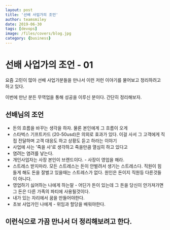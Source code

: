 ```yaml
---
layout: post
title: '선배 사업가의 조언' 
author: teamsmiley
date: 2019-06-30
tags: [devops]
image: /files/covers/blog.jpg
category: {business}
---
```

# 선배 사업가의 조언 - 01

요즘 고민이 많아 선배 사업가분들을 만나서 이런 저런 이야기를 물어보고 정리하려고 하고 있다. 

이번에 만난 분든 무역업을 통해 성공을 이루신 분이다. 간단히 정리해보자.

## 선배님의 조언

* 돈의 흐름을 바꾸는 생각을 하자. 물론 본인에게 그 흐름이 오게
* 스타벅스 기프트카드 (20-50usd)은 의외로 효과가 있다. 이걸 사서 그 고객에게 직접 전달하며 고객 대응도 하고 상황도 듣고 하라는 이야기 
* 사업에 사는 '죽을 사'로 생각하고 죽을만큼 열심히 하고 있다고
* 염려는 염려를 낳는다.
* 개인사업자는 사장 본인이 브랜드이다. - 사장이 영업을 해라. 
* 스트레스 받지마라. 모든 스트레스는 돈이 안벌려서 생기는 스트레스다. 직원이 힘들게 해도 돈을 잘벌고 있을때는 스트레스가 없다. 원인은 돈이지 직원등 다른것들이 아니다.
* 영업하기 싫어하는 나에게 하는말 - 어딘가 돈이 있는데 그 돈을 당신이 안가져가면 그 돈은 다른 가족의 파티에 사용될것이다. 
* 내가 있는 자리에서 꿈을 만들어야한다.
* 초보 사업가인 나에게 - 위임과 할당을 배워야한다. 

## 이런식으로 가끔 만나서 더 정리해보려고 한다.


